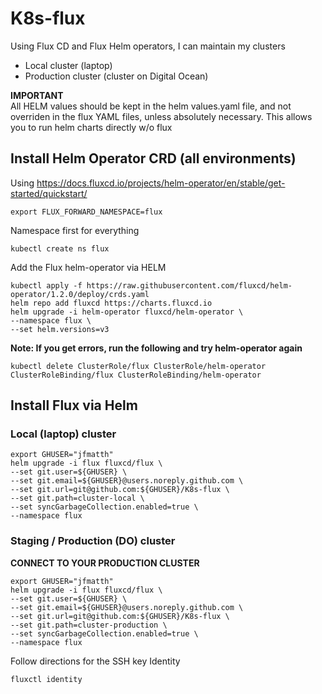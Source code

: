 # K8s-flux
Using Flux CD and Flux Helm operators, I can maintain my clusters
- Local cluster (laptop)
- Production cluster (cluster on Digital Ocean)

**IMPORTANT**  
All HELM values should be kept in the helm values.yaml file, and not overriden in the flux YAML files, unless absolutely necessary.  This allows you to run helm charts directly w/o flux  


## Install Helm Operator CRD (all environments)
Using https://docs.fluxcd.io/projects/helm-operator/en/stable/get-started/quickstart/

```
export FLUX_FORWARD_NAMESPACE=flux
```
Namespace first for everything
```
kubectl create ns flux
```
Add the Flux helm-operator via HELM
```
kubectl apply -f https://raw.githubusercontent.com/fluxcd/helm-operator/1.2.0/deploy/crds.yaml
helm repo add fluxcd https://charts.fluxcd.io
helm upgrade -i helm-operator fluxcd/helm-operator \
--namespace flux \
--set helm.versions=v3
```

**Note: If you get errors, run the following and try helm-operator again**
```
kubectl delete ClusterRole/flux ClusterRole/helm-operator ClusterRoleBinding/flux ClusterRoleBinding/helm-operator
```

## Install Flux via Helm

### Local (laptop) cluster
```
export GHUSER="jfmatth"
helm upgrade -i flux fluxcd/flux \
--set git.user=${GHUSER} \
--set git.email=${GHUSER}@users.noreply.github.com \
--set git.url=git@github.com:${GHUSER}/K8s-flux \
--set git.path=cluster-local \
--set syncGarbageCollection.enabled=true \
--namespace flux
```

### Staging / Production (DO) cluster

**CONNECT TO YOUR PRODUCTION CLUSTER**

```
export GHUSER="jfmatth"
helm upgrade -i flux fluxcd/flux \
--set git.user=${GHUSER} \
--set git.email=${GHUSER}@users.noreply.github.com \
--set git.url=git@github.com:${GHUSER}/K8s-flux \
--set git.path=cluster-production \
--set syncGarbageCollection.enabled=true \
--namespace flux
```

Follow directions for the SSH key Identity
```
fluxctl identity
```

